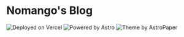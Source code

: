 # Nomango's Blog

![Deployed on Vercel](https://therealsujitk-vercel-badge.vercel.app/?app=blog-nomango&style=for-the-badge)
![Powered by Astro](https://img.shields.io/badge/Powered%20By%20Astro-eee7f4?style=for-the-badge&logo=astro)
![Theme by AstroPaper](https://img.shields.io/badge/Theme%20by-AstroPaper-blue?style=for-the-badge)
